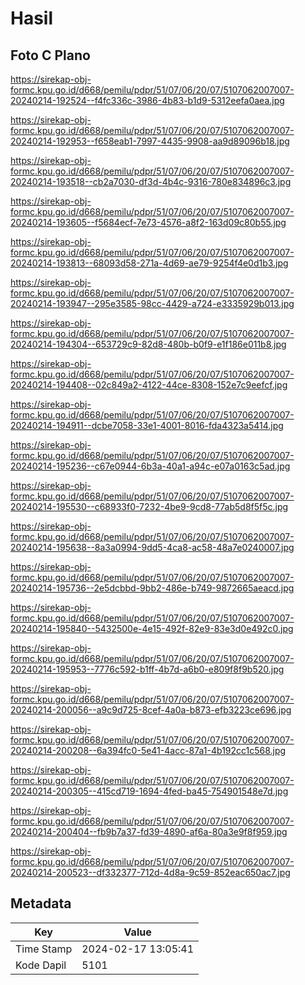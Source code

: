 # Hasil

## Foto C Plano

https://sirekap-obj-formc.kpu.go.id/d668/pemilu/pdpr/51/07/06/20/07/5107062007007-20240214-192524--f4fc336c-3986-4b83-b1d9-5312eefa0aea.jpg

https://sirekap-obj-formc.kpu.go.id/d668/pemilu/pdpr/51/07/06/20/07/5107062007007-20240214-192953--f658eab1-7997-4435-9908-aa9d89096b18.jpg

https://sirekap-obj-formc.kpu.go.id/d668/pemilu/pdpr/51/07/06/20/07/5107062007007-20240214-193518--cb2a7030-df3d-4b4c-9316-780e834896c3.jpg

https://sirekap-obj-formc.kpu.go.id/d668/pemilu/pdpr/51/07/06/20/07/5107062007007-20240214-193605--f5684ecf-7e73-4576-a8f2-163d09c80b55.jpg

https://sirekap-obj-formc.kpu.go.id/d668/pemilu/pdpr/51/07/06/20/07/5107062007007-20240214-193813--68093d58-271a-4d69-ae79-9254f4e0d1b3.jpg

https://sirekap-obj-formc.kpu.go.id/d668/pemilu/pdpr/51/07/06/20/07/5107062007007-20240214-193947--295e3585-98cc-4429-a724-e3335929b013.jpg

https://sirekap-obj-formc.kpu.go.id/d668/pemilu/pdpr/51/07/06/20/07/5107062007007-20240214-194304--653729c9-82d8-480b-b0f9-e1f186e011b8.jpg

https://sirekap-obj-formc.kpu.go.id/d668/pemilu/pdpr/51/07/06/20/07/5107062007007-20240214-194408--02c849a2-4122-44ce-8308-152e7c9eefcf.jpg

https://sirekap-obj-formc.kpu.go.id/d668/pemilu/pdpr/51/07/06/20/07/5107062007007-20240214-194911--dcbe7058-33e1-4001-8016-fda4323a5414.jpg

https://sirekap-obj-formc.kpu.go.id/d668/pemilu/pdpr/51/07/06/20/07/5107062007007-20240214-195236--c67e0944-6b3a-40a1-a94c-e07a0163c5ad.jpg

https://sirekap-obj-formc.kpu.go.id/d668/pemilu/pdpr/51/07/06/20/07/5107062007007-20240214-195530--c68933f0-7232-4be9-9cd8-77ab5d8f5f5c.jpg

https://sirekap-obj-formc.kpu.go.id/d668/pemilu/pdpr/51/07/06/20/07/5107062007007-20240214-195638--8a3a0994-9dd5-4ca8-ac58-48a7e0240007.jpg

https://sirekap-obj-formc.kpu.go.id/d668/pemilu/pdpr/51/07/06/20/07/5107062007007-20240214-195736--2e5dcbbd-9bb2-486e-b749-9872665aeacd.jpg

https://sirekap-obj-formc.kpu.go.id/d668/pemilu/pdpr/51/07/06/20/07/5107062007007-20240214-195840--5432500e-4e15-492f-82e9-83e3d0e492c0.jpg

https://sirekap-obj-formc.kpu.go.id/d668/pemilu/pdpr/51/07/06/20/07/5107062007007-20240214-195953--7776c592-b1ff-4b7d-a6b0-e809f8f9b520.jpg

https://sirekap-obj-formc.kpu.go.id/d668/pemilu/pdpr/51/07/06/20/07/5107062007007-20240214-200056--a9c9d725-8cef-4a0a-b873-efb3223ce696.jpg

https://sirekap-obj-formc.kpu.go.id/d668/pemilu/pdpr/51/07/06/20/07/5107062007007-20240214-200208--6a394fc0-5e41-4acc-87a1-4b192cc1c568.jpg

https://sirekap-obj-formc.kpu.go.id/d668/pemilu/pdpr/51/07/06/20/07/5107062007007-20240214-200305--415cd719-1694-4fed-ba45-754901548e7d.jpg

https://sirekap-obj-formc.kpu.go.id/d668/pemilu/pdpr/51/07/06/20/07/5107062007007-20240214-200404--fb9b7a37-fd39-4890-af6a-80a3e9f8f959.jpg

https://sirekap-obj-formc.kpu.go.id/d668/pemilu/pdpr/51/07/06/20/07/5107062007007-20240214-200523--df332377-712d-4d8a-9c59-852eac650ac7.jpg


## Metadata

| Key        | Value               |
| ---------- | ------------------- |
| Time Stamp | 2024-02-17 13:05:41 |
| Kode Dapil | 5101                |



